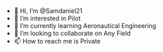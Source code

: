 - 👋 Hi, I’m @Samdaniel21
- 👀 I’m interested in Pilot
- 🌱 I’m currently learning Aeronautical Engineering
- 💞️ I’m looking to collaborate on Any Field
- 📫 How to reach me is Private

<!---
Samdaniel21/Samdaniel21 is a ✨ special ✨ repository because its `README.md` (this file) appears on your GitHub profile.
You can click the Preview link to take a look at your changes.
--->
